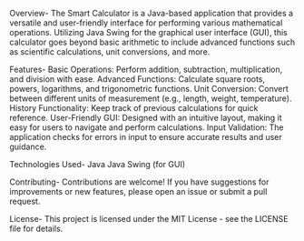 Overview-
The Smart Calculator is a Java-based application that provides a versatile and user-friendly interface for performing various mathematical operations. Utilizing Java Swing for the graphical user interface (GUI), this calculator goes beyond basic arithmetic to include advanced functions such as scientific calculations, unit conversions, and more.

Features-
Basic Operations: Perform addition, subtraction, multiplication, and division with ease.
Advanced Functions: Calculate square roots, powers, logarithms, and trigonometric functions.
Unit Conversion: Convert between different units of measurement (e.g., length, weight, temperature).
History Functionality: Keep track of previous calculations for quick reference.
User-Friendly GUI: Designed with an intuitive layout, making it easy for users to navigate and perform calculations.
Input Validation: The application checks for errors in input to ensure accurate results and user guidance.

Technologies Used-
Java
Java Swing (for GUI)

Contributing-
Contributions are welcome! If you have suggestions for improvements or new features, please open an issue or submit a pull request.

License-
This project is licensed under the MIT License - see the LICENSE file for details.
